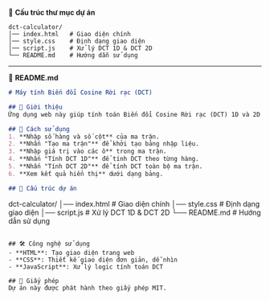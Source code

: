 📂 **Cấu trúc thư mục dự án**

```
dct-calculator/
│── index.html   # Giao diện chính
│── style.css    # Định dạng giao diện
│── script.js    # Xử lý DCT 1D & DCT 2D
└── README.md    # Hướng dẫn sử dụng
```

---

📄 **README.md**
```md
# Máy tính Biến đổi Cosine Rời rạc (DCT)

## 📌 Giới thiệu
Ứng dụng web này giúp tính toán Biến đổi Cosine Rời rạc (DCT) 1D và 2D từ ma trận nhập vào.

## 🚀 Cách sử dụng
1. **Nhập số hàng và số cột** của ma trận.
2. **Nhấn "Tạo ma trận"** để khởi tạo bảng nhập liệu.
3. **Nhập giá trị vào các ô** trong ma trận.
4. **Nhấn "Tính DCT 1D"** để tính DCT theo từng hàng.
5. **Nhấn "Tính DCT 2D"** để tính DCT toàn bộ ma trận.
6. **Xem kết quả hiển thị** dưới dạng bảng.

## 📂 Cấu trúc dự án
```
dct-calculator/
│── index.html   # Giao diện chính
│── style.css    # Định dạng giao diện
│── script.js    # Xử lý DCT 1D & DCT 2D
└── README.md    # Hướng dẫn sử dụng
```

## 🛠 Công nghệ sử dụng
- **HTML**: Tạo giao diện trang web
- **CSS**: Thiết kế giao diện đơn giản, dễ nhìn
- **JavaScript**: Xử lý logic tính toán DCT

## 📜 Giấy phép
Dự án này được phát hành theo giấy phép MIT.
```
